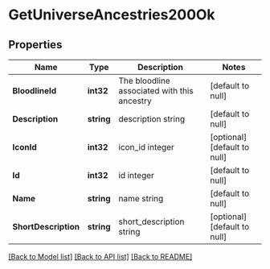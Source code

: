 # GetUniverseAncestries200Ok

## Properties
Name | Type | Description | Notes
------------ | ------------- | ------------- | -------------
**BloodlineId** | **int32** | The bloodline associated with this ancestry | [default to null]
**Description** | **string** | description string | [default to null]
**IconId** | **int32** | icon_id integer | [optional] [default to null]
**Id** | **int32** | id integer | [default to null]
**Name** | **string** | name string | [default to null]
**ShortDescription** | **string** | short_description string | [optional] [default to null]

[[Back to Model list]](../README.md#documentation-for-models) [[Back to API list]](../README.md#documentation-for-api-endpoints) [[Back to README]](../README.md)

